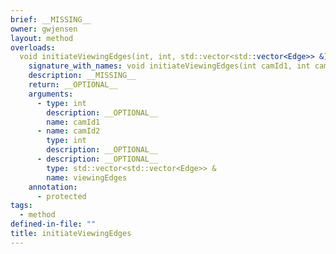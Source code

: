 ```yaml
---
brief: __MISSING__
owner: gwjensen
layout: method
overloads:
  void initiateViewingEdges(int, int, std::vector<std::vector<Edge>> &):
    signature_with_names: void initiateViewingEdges(int camId1, int camId2, std::vector<std::vector<Edge>> & viewingEdges)
    description: __MISSING__
    return: __OPTIONAL__
    arguments:
      - type: int
        description: __OPTIONAL__
        name: camId1
      - name: camId2
        type: int
        description: __OPTIONAL__
      - description: __OPTIONAL__
        type: std::vector<std::vector<Edge>> &
        name: viewingEdges
    annotation:
      - protected
tags:
  - method
defined-in-file: ""
title: initiateViewingEdges
---
```

